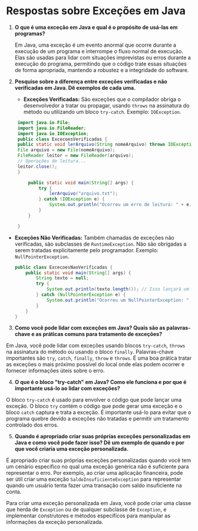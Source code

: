 # Respostas sobre Exceções em Java

1. **O que é uma exceção em Java e qual é o propósito de usá-las em programas?**

   Em Java, uma exceção é um evento anormal que ocorre durante a execução de um programa e interrompe o fluxo normal de execução. Elas são usadas para lidar com situações imprevistas ou erros durante a execução do programa, permitindo que o código trate essas situações de forma apropriada, mantendo a robustez e a integridade do software.

2. **Pesquise sobre a diferença entre exceções verificadas e não verificadas em Java. Dê exemplos de cada uma.**

   - **Exceções Verificadas:** São exceções que o compilador obriga o desenvolvedor a tratar ou propagar, usando `throws` na assinatura do método ou utilizando um bloco `try-catch`. Exemplo: `IOException`.

   ```java
    import java.io.File;
    import java.io.FileReader;
    import java.io.IOException;
    public class ExcecoesVerificadas {
    public static void lerArquivo(String nomeArquivo) throws IOException {
    File arquivo = new File(nomeArquivo);
    FileReader leitor = new FileReader(arquivo);
    // Operações de leitura...
    leitor.close();
    }

        public static void main(String[] args) {
            try {
                lerArquivo("arquivo.txt");
            } catch (IOException e) {
                System.out.println("Ocorreu um erro de leitura: " + e.getMessage());
            }
        }

    }

    ```

- **Exceções Não Verificadas:** Também chamadas de exceções não verificadas, são subclasses de `RuntimeException`. Não são obrigadas a serem tratadas explicitamente pelo programador. Exemplo: `NullPointerException`.
    ```java
    public class ExcecoesNaoVerificadas {
        public static void main(String[] args) {
            String texto = null;
            try {
                System.out.println(texto.length()); // Isso lançará um NullPointerException
            } catch (NullPointerException e) {
                System.out.println("Ocorreu um NullPointerException: " + e.getMessage());
            }
        }
    }
    ```

3. **Como você pode lidar com exceções em Java? Quais são as palavras-chave e as práticas comuns para tratamento de exceções?**

Em Java, você pode lidar com exceções usando blocos `try-catch`, `throws` na assinatura do método ou usando o bloco `finally`. Palavras-chave importantes são `try`, `catch`, `finally`, `throw` e `throws`. É uma boa prática tratar as exceções o mais próximo possível do local onde elas podem ocorrer e fornecer informações úteis sobre o erro.

4. **O que é o bloco "try-catch" em Java? Como ele funciona e por que é importante usá-lo ao lidar com exceções?**

O bloco `try-catch` é usado para envolver o código que pode lançar uma exceção. O bloco `try` contém o código que pode gerar uma exceção e o bloco `catch` captura e trata a exceção. É importante usá-lo para evitar que o programa quebre devido a exceções não tratadas e permitir um tratamento controlado dos erros.

5. **Quando é apropriado criar suas próprias exceções personalizadas em Java e como você pode fazer isso? Dê um exemplo de quando e por que você criaria uma exceção personalizada.**

É apropriado criar suas próprias exceções personalizadas quando você tem um cenário específico no qual uma exceção genérica não é suficiente para representar o erro. Por exemplo, ao criar uma aplicação financeira, pode ser útil criar uma exceção `SaldoInsuficienteException` para representar quando um usuário tenta fazer uma transação com saldo insuficiente na conta.

Para criar uma exceção personalizada em Java, você pode criar uma classe que herda de `Exception` ou de qualquer subclasse de `Exception`, e implementar construtores e métodos específicos para manipular as informações da exceção personalizada.
```
